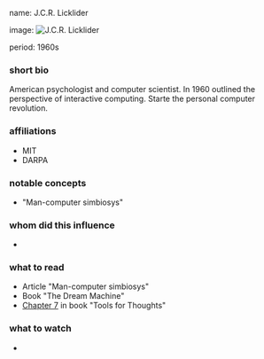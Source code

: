 name: J.C.R. Licklider

image: ![J.C.R. Licklider](img/jcr-licklider.jpeg)

period: 1960s

### short bio
American psychologist and computer scientist.
In 1960 outlined the perspective of interactive computing. 
Starte the personal computer revolution.

### affiliations
 - MIT
 - DARPA

### notable concepts
 - "Man-computer simbiosys"

### whom did this influence
 - 

### what to read
 - Article "Man-computer simbiosys"
 - Book "The Dream Machine"
 - [Chapter 7](http://www.rheingold.com/texts/tft/07.html#Chap07) in book "Tools for Thoughts"

### what to watch
 - 